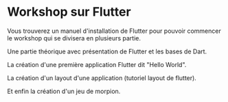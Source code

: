 # Workshop sur Flutter

Vous trouverez un manuel d'installation de Flutter pour pouvoir commencer le workshop qui se divisera en plusieurs partie.

Une partie théorique avec présentation de Flutter et les bases de Dart. 


La création d'une première application Flutter dit "Hello World".


La création d'un layout d'une application (tutoriel layout de flutter).


Et enfin la création d'un jeu de morpion.

